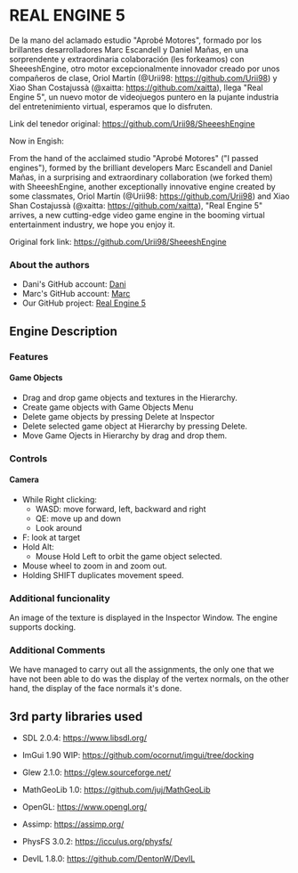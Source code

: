 # REAL ENGINE 5

De la mano del aclamado estudio "Aprobé Motores", formado por los brillantes desarrolladores Marc Escandell y Daniel Mañas, en una sorprendente y extraordinaria colaboración (les forkeamos) con SheeeshEngine, otro motor excepcionalmente innovador creado por unos compañeros de clase, Oriol Martín (@Urii98: https://github.com/Urii98) y Xiao Shan Costajussà (@xaitta: https://github.com/xaitta), llega "Real Engine 5", un nuevo motor de videojuegos puntero en la pujante industria del entretenimiento virtual, esperamos que lo disfruten.

Link del tenedor original: https://github.com/Urii98/SheeeshEngine

Now in Engish: 

From the hand of the acclaimed studio "Aprobé Motores" ("I passed engines"), formed by the brilliant developers Marc Escandell and Daniel Mañas, in a surprising and extraordinary collaboration (we forked them) with SheeeshEngine, another exceptionally innovative engine created by some classmates, Oriol Martín (@Urii98: https://github.com/Urii98) and Xiao Shan Costajussà (@xaitta: https://github.com/xaitta), "Real Engine 5" arrives, a new cutting-edge video game engine in the booming virtual entertainment industry, we hope you enjoy it.

Original fork link: https://github.com/Urii98/SheeeshEngine

### About the authors
- Dani's GitHub account: [Dani](https://github.com/Hacienda69)
- Marc's GitHub account: [Marc](https://github.com/MrMonkey420)
- Our GitHub project: [Real Engine 5](https://github.com/Hacienda69/Real-Engine-5)


## Engine Description

### Features

#### Game Objects
- Drag and drop game objects and textures in the Hierarchy.
- Create game objects with Game Objects Menu
- Delete game objects by pressing Delete at Inspector
- Delete selected game object at Hierarchy by pressing Delete.
- Move Game Ojects in Hierarchy by drag and drop them.

### Controls

#### Camera
- While Right clicking:
	- WASD: move forward, left, backward and right
	- QE: move up and down
	- Look around
- F: look at target
- Hold Alt:
	- Mouse Hold Left to orbit the game object selected.
- Mouse wheel to zoom in and zoom out.
- Holding SHIFT duplicates movement speed.

### Additional funcionality
An image of the texture is displayed in the Inspector Window.
The engine supports docking.

### Additional Comments
We have managed to carry out all the assignments, the only one that we have not been able to do was the display of the vertex normals, on the other hand, the display of the face normals it's done.

## 3rd party libraries used

- SDL 2.0.4: https://www.libsdl.org/

- ImGui 1.90 WIP: https://github.com/ocornut/imgui/tree/docking

- Glew 2.1.0: https://glew.sourceforge.net/

- MathGeoLib 1.0: https://github.com/juj/MathGeoLib

- OpenGL: https://www.opengl.org/

- Assimp: https://assimp.org/

- PhysFS 3.0.2: https://icculus.org/physfs/

- DevIL 1.8.0: https://github.com/DentonW/DevIL
